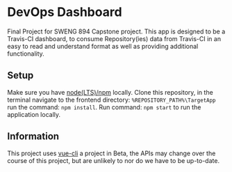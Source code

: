 # DevOps Dashboard

Final Project for SWENG 894 Capstone project. This app is designed to be a Travis-CI dashboard, to consume Repository(ies) data from Travis-CI in an easy to read and understand format as well as providing additional functionality.

## Setup

Make sure you have [node(LTS)/npm](https://nodejs.org/en/) locally. Clone this repository, in the terminal navigate to the frontend directory: ```%REPOSITORY_PATH%\TargetApp``` run the command: ```npm install```. Run command: ```npm start``` to run the application locally.

## Information

This project uses [vue-cli](https://cli.vuejs.org/) a project in Beta, the APIs may change over the course of this project, but are unlikely to nor do we have to be up-to-date.
